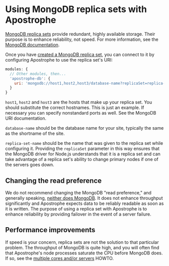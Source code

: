 # Using MongoDB replica sets with Apostrophe

[MongoDB replica sets](https://docs.mongodb.com/manual/replication/) provide redundant, highly available storage. Their purpose is to enhance reliability, not speed. For more information, see the [MongoDB documentation](https://docs.mongodb.com/manual/replication/).

Once you have [created a MongoDB replica set](https://docs.mongodb.com/manual/replication/), you can connect to it by configuring Apostrophe to use the replica set's URI:

```javascript
modules: {
  // Other modules, then...
  'apostrophe-db': {
    uri: 'mongodb://host1,host2,host3/database-name?replicaSet=replica-set-name'
  }
}
```

`host1`, `host2` and `host3` are the hosts that make up your replica set. You should substitute the correct hostnames. This is just an example. If necessary you can specify nonstandard ports as well. See the MongoDB URI documentation.

`database-name` should be the database name for your site, typically the same as the shortname of the site.

`replica-set-name` should be the name that was given to the replica set while configuring it. Providing the `replicaSet` parameter in this way ensures that the MongoDB driver for Node.js understands that it is a replica set and can take advantage of a replica set's ability to change primary nodes if one of the servers goes down.

## Changing the read preference

We do not recommend changing the MongoDB "read preference," and generally speaking, [neither does MongoDB](https://docs.mongodb.com/manual/core/read-preference/). It does not enhance throughput significantly and Apostrophe expects data to be reliably readable as soon as it is written. The purpose of using a replica set with Apostrophe is to enhance reliability by providing failover in the event of a server failure.

## Performance improvements

If speed is your concern, replica sets are not the solution to that particular problem. The throughput of MongoDB is quite high, and you will often find that Apostrophe's node processes saturate the CPU before MongoDB does. If so, see the [multiple cores and/or servers](/tutorials/devops/multicore.md) HOWTO.
